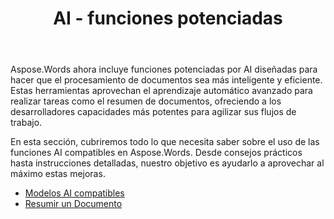 ﻿---
title: AI - funciones potenciadas
second_title: Aspose.Words por Java
articleTitle: AI - funciones potenciadas
linktitle: AI - funciones potenciadas
type: docs
weight: 25
description: "Aspose.Words para Java presenta herramientas impulsadas por AI como el resumen de documentos para aumentar la eficiencia. Aprenda a usar las funciones potenciadas por AI con consejos y orientación detallada."
url: /es/java/ai-powered-features/
timestamp: 2024-11-26-12-00-00
---

Aspose.Words ahora incluye funciones potenciadas por AI diseñadas para hacer que el procesamiento de documentos sea más inteligente y eficiente. Estas herramientas aprovechan el aprendizaje automático avanzado para realizar tareas como el resumen de documentos, ofreciendo a los desarrolladores capacidades más potentes para agilizar sus flujos de trabajo.

En esta sección, cubriremos todo lo que necesita saber sobre el uso de las funciones AI compatibles en Aspose.Words. Desde consejos prácticos hasta instrucciones detalladas, nuestro objetivo es ayudarlo a aprovechar al máximo estas mejoras.

* [Modelos AI compatibles](/words/java/supported-ai-models/)
* [Resumir un Documento](/words/java/summarize-a-document/)

